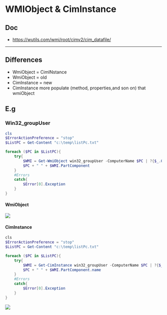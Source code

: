 # WMIObject & CimInstance

## Doc
* https://wutils.com/wmi/root/cimv2/cim_datafile/

---

## Differences
* WmiObject = CimINstance
* WmiObject = old
* CimInstance = new
* CimInstance more populate (method, properties,and son on) that wmiObject

## E.g
### Win32_groupUser
````PowerShell
cls
$ErrorActionPreference = "stop"
$ListPC = Get-Content "c:\temp\listPc.txt"

foreach ($PC in $ListPC){
    try{
        $WMI = Get-WmiObject win32_groupUser -ComputerName $PC | ?{$_.GroupComponent -match 'remote desktop users'} 
        $PC + " " + $WMI.PartComponent
    }
    #Errors
    catch{
        $Error[0].Exception
    }
}
````
#### WmiObject
[<img src="https://i.imgur.com/KHcBIzM.png">](https://i.imgur.com/KHcBIzM.png)
#### CimInstance
````PowerShell
﻿cls
$ErrorActionPreference = "stop"
$ListPC = Get-Content "c:\temp\listPc.txt"

foreach ($PC in $ListPC){
    try{
        $WMI = Get-CimInstance win32_groupUser -ComputerName $PC | ?{$_.GroupComponent -match 'remote desktop users'} 
        $PC + " " + $WMI.PartComponent.name
    }
    #Errors
    catch{
        $Error[0].Exception
    }
}
````
[<img src="https://i.imgur.com/oLDsBft.png">](https://i.imgur.com/oLDsBft.png)
